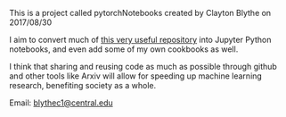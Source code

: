 

This is a project called pytorchNotebooks created by Clayton Blythe on 2017/08/30 

I aim to convert much of [this very useful repository](https://github.com/yunjey/pytorch-tutorial) into Jupyter Python notebooks, and even add some of my own cookbooks as well. 

I think that sharing and reusing code as much as possible through github and other tools like Arxiv will allow for speeding up machine learning research, benefiting society as a whole. 

Email: blythec1@central.edu

